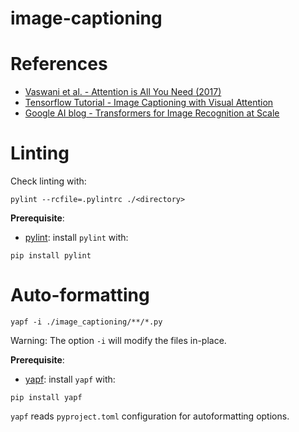 # image-captioning

# References
- [Vaswani et al. - Attention is All You Need (2017)](https://arxiv.org/abs/1706.03762)
- [Tensorflow Tutorial - Image Captioning with Visual Attention](https://www.tensorflow.org/tutorials/text/image_captioning)
- [Google AI blog - Transformers for Image Recognition at Scale](https://ai.googleblog.com/2020/12/transformers-for-image-recognition-at.html)

# Linting

Check linting with:

```
pylint --rcfile=.pylintrc ./<directory>
```

**Prerequisite**:

- [pylint](https://pypi.org/project/pylint/): install `pylint` with:

```
pip install pylint
```

# Auto-formatting

```
yapf -i ./image_captioning/**/*.py
```

Warning: The option `-i` will modify the files in-place.

**Prerequisite**:

- [yapf](https://github.com/google/yapf): install `yapf` with:

```
pip install yapf
```

`yapf` reads `pyproject.toml` configuration for autoformatting options.
